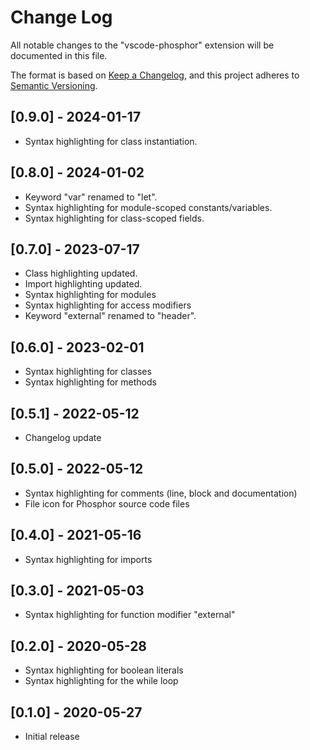 # Change Log

All notable changes to the "vscode-phosphor" extension will be documented in this file.

The format is based on [Keep a Changelog](https://keepachangelog.com/en/1.0.0/),
and this project adheres to [Semantic Versioning](https://semver.org/spec/v2.0.0.html).

## [0.9.0] - 2024-01-17

- Syntax highlighting for class instantiation.

## [0.8.0] - 2024-01-02

- Keyword "var" renamed to "let".
- Syntax highlighting for module-scoped constants/variables.
- Syntax highlighting for class-scoped fields.

## [0.7.0] - 2023-07-17

- Class highlighting updated.
- Import highlighting updated.
- Syntax highlighting for modules
- Syntax highlighting for access modifiers
- Keyword "external" renamed to "header".

## [0.6.0] - 2023-02-01

- Syntax highlighting for classes
- Syntax highlighting for methods

## [0.5.1] - 2022-05-12

- Changelog update

## [0.5.0] - 2022-05-12

- Syntax highlighting for comments (line, block and documentation)
- File icon for Phosphor source code files

## [0.4.0] - 2021-05-16

- Syntax highlighting for imports

## [0.3.0] - 2021-05-03

- Syntax highlighting for function modifier "external"

## [0.2.0] - 2020-05-28

- Syntax highlighting for boolean literals
- Syntax highlighting for the while loop

## [0.1.0] - 2020-05-27

- Initial release
